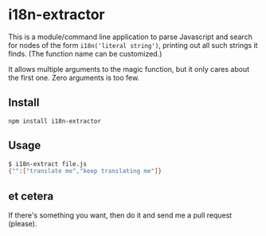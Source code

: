 # i18n-extractor

This is a module/command line application to parse Javascript and search for
nodes of the form `i18n('literal string')`, printing out all such strings it
finds. (The function name can be customized.)

It allows multiple arguments to the magic function, but it only cares about
the first one. Zero arguments is too few.

## Install

`npm install i18n-extractor`

## Usage

```bash
$ i18n-extract file.js
{"":["translate me","keep translating me"]}
```

## et cetera

If there's something you want, then do it and send me a pull request (please).
